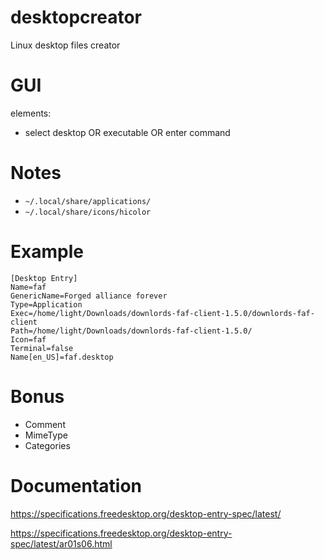 # desktopcreator
Linux desktop files creator


# GUI

elements:
* select desktop OR executable OR enter command

# Notes

* `~/.local/share/applications/`
* `~/.local/share/icons/hicolor`

# Example

```buildoutcfg
[Desktop Entry]
Name=faf
GenericName=Forged alliance forever
Type=Application
Exec=/home/light/Downloads/downlords-faf-client-1.5.0/downlords-faf-client
Path=/home/light/Downloads/downlords-faf-client-1.5.0/
Icon=faf
Terminal=false
Name[en_US]=faf.desktop
```

# Bonus

* Comment
* MimeType
* Categories

# Documentation
https://specifications.freedesktop.org/desktop-entry-spec/latest/

https://specifications.freedesktop.org/desktop-entry-spec/latest/ar01s06.html